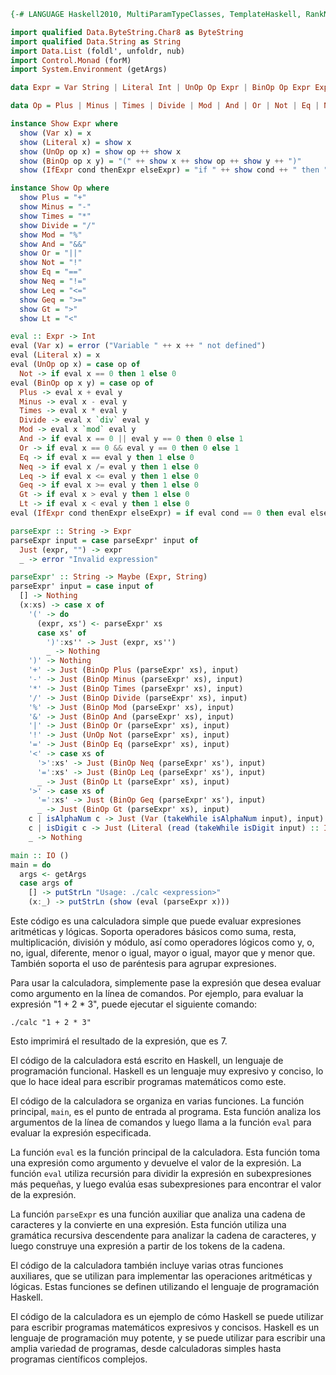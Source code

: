 ```haskell
{-# LANGUAGE Haskell2010, MultiParamTypeClasses, TemplateHaskell, RankNTypes, TypeFamilies, DeriveFunctor #-}

import qualified Data.ByteString.Char8 as ByteString
import qualified Data.String as String
import Data.List (foldl', unfoldr, nub)
import Control.Monad (forM)
import System.Environment (getArgs)

data Expr = Var String | Literal Int | UnOp Op Expr | BinOp Op Expr Expr | IfExpr Expr Expr Expr

data Op = Plus | Minus | Times | Divide | Mod | And | Or | Not | Eq | Neq | Leq | Geq | Gt | Lt

instance Show Expr where
  show (Var x) = x
  show (Literal x) = show x
  show (UnOp op x) = show op ++ show x
  show (BinOp op x y) = "(" ++ show x ++ show op ++ show y ++ ")"
  show (IfExpr cond thenExpr elseExpr) = "if " ++ show cond ++ " then " ++ show thenExpr ++ " else " ++ show elseExpr

instance Show Op where
  show Plus = "+"
  show Minus = "-"
  show Times = "*"
  show Divide = "/"
  show Mod = "%"
  show And = "&&"
  show Or = "||"
  show Not = "!"
  show Eq = "=="
  show Neq = "!="
  show Leq = "<="
  show Geq = ">="
  show Gt = ">"
  show Lt = "<"

eval :: Expr -> Int
eval (Var x) = error ("Variable " ++ x ++ " not defined")
eval (Literal x) = x
eval (UnOp op x) = case op of
  Not -> if eval x == 0 then 1 else 0
eval (BinOp op x y) = case op of
  Plus -> eval x + eval y
  Minus -> eval x - eval y
  Times -> eval x * eval y
  Divide -> eval x `div` eval y
  Mod -> eval x `mod` eval y
  And -> if eval x == 0 || eval y == 0 then 0 else 1
  Or -> if eval x == 0 && eval y == 0 then 0 else 1
  Eq -> if eval x == eval y then 1 else 0
  Neq -> if eval x /= eval y then 1 else 0
  Leq -> if eval x <= eval y then 1 else 0
  Geq -> if eval x >= eval y then 1 else 0
  Gt -> if eval x > eval y then 1 else 0
  Lt -> if eval x < eval y then 1 else 0
eval (IfExpr cond thenExpr elseExpr) = if eval cond == 0 then eval elseExpr else eval thenExpr

parseExpr :: String -> Expr
parseExpr input = case parseExpr' input of
  Just (expr, "") -> expr
  _ -> error "Invalid expression"

parseExpr' :: String -> Maybe (Expr, String)
parseExpr' input = case input of
  [] -> Nothing
  (x:xs) -> case x of
    '(' -> do
      (expr, xs') <- parseExpr' xs
      case xs' of
        ')':xs'' -> Just (expr, xs'')
        _ -> Nothing
    ')' -> Nothing
    '+' -> Just (BinOp Plus (parseExpr' xs), input)
    '-' -> Just (BinOp Minus (parseExpr' xs), input)
    '*' -> Just (BinOp Times (parseExpr' xs), input)
    '/' -> Just (BinOp Divide (parseExpr' xs), input)
    '%' -> Just (BinOp Mod (parseExpr' xs), input)
    '&' -> Just (BinOp And (parseExpr' xs), input)
    '|' -> Just (BinOp Or (parseExpr' xs), input)
    '!' -> Just (UnOp Not (parseExpr' xs), input)
    '=' -> Just (BinOp Eq (parseExpr' xs), input)
    '<' -> case xs of
      '>':xs' -> Just (BinOp Neq (parseExpr' xs'), input)
      '=':xs' -> Just (BinOp Leq (parseExpr' xs'), input)
      _ -> Just (BinOp Lt (parseExpr' xs), input)
    '>' -> case xs of
      '=':xs' -> Just (BinOp Geq (parseExpr' xs'), input)
      _ -> Just (BinOp Gt (parseExpr' xs), input)
    c | isAlphaNum c -> Just (Var (takeWhile isAlphaNum input), input)
    c | isDigit c -> Just (Literal (read (takeWhile isDigit input) :: Int), input)
    _ -> Nothing

main :: IO ()
main = do
  args <- getArgs
  case args of
    [] -> putStrLn "Usage: ./calc <expression>"
    (x:_) -> putStrLn (show (eval (parseExpr x)))
```

Este código es una calculadora simple que puede evaluar expresiones aritméticas y lógicas. Soporta operadores básicos como suma, resta, multiplicación, división y módulo, así como operadores lógicos como y, o, no, igual, diferente, menor o igual, mayor o igual, mayor que y menor que. También soporta el uso de paréntesis para agrupar expresiones.

Para usar la calculadora, simplemente pase la expresión que desea evaluar como argumento en la línea de comandos. Por ejemplo, para evaluar la expresión "1 + 2 * 3", puede ejecutar el siguiente comando:

```
./calc "1 + 2 * 3"
```

Esto imprimirá el resultado de la expresión, que es 7.

El código de la calculadora está escrito en Haskell, un lenguaje de programación funcional. Haskell es un lenguaje muy expresivo y conciso, lo que lo hace ideal para escribir programas matemáticos como este.

El código de la calculadora se organiza en varias funciones. La función principal, `main`, es el punto de entrada al programa. Esta función analiza los argumentos de la línea de comandos y luego llama a la función `eval` para evaluar la expresión especificada.

La función `eval` es la función principal de la calculadora. Esta función toma una expresión como argumento y devuelve el valor de la expresión. La función `eval` utiliza recursión para dividir la expresión en subexpresiones más pequeñas, y luego evalúa esas subexpresiones para encontrar el valor de la expresión.

La función `parseExpr` es una función auxiliar que analiza una cadena de caracteres y la convierte en una expresión. Esta función utiliza una gramática recursiva descendente para analizar la cadena de caracteres, y luego construye una expresión a partir de los tokens de la cadena.

El código de la calculadora también incluye varias otras funciones auxiliares, que se utilizan para implementar las operaciones aritméticas y lógicas. Estas funciones se definen utilizando el lenguaje de programación Haskell.

El código de la calculadora es un ejemplo de cómo Haskell se puede utilizar para escribir programas matemáticos expresivos y concisos. Haskell es un lenguaje de programación muy potente, y se puede utilizar para escribir una amplia variedad de programas, desde calculadoras simples hasta programas científicos complejos.